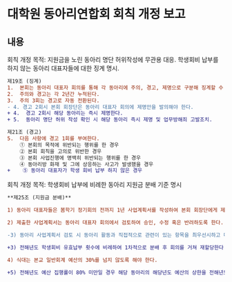 대학원 동아리연합회 회칙 개정 보고
===

## 내용

회칙 개정 목적: 지원금을 노린 동아리 명단 허위작성에 무관용 대응. 학생회비 납부를 하지 않는 동아리 대표자들에 대한 징계 명시.
```diff
제19조 (징계)
1.  본회는 동아리 대표자 회의를 통해 각 동아리에 주의, 경고, 제명으로 구분해 징계할 수 있다.
2.  주의와 경고는 각 2년간 누적된다.
3.  주의 3회는 경고로 자동 전환된다.
- 4. 경고 2회시 본회 회장단은 동아리 대표자 회의에 제명안을 발의해야 한다.
+ 4.  경고 2회시 해당 동아리는 즉시 제명한다.
+ 5.  동아리 명단 허위 작성 확인 시 해당 동아리 즉시 제명 및 업무방해죄 고발조치.

제21조 (경고)
5.  다음 사항에 경고 1회를 부여한다.  
    ① 본회의 목적에 위반되는 행위를 한 경우  
    ② 본회 회칙을 고의로 위반한 경우  
    ③ 본회 사업진행에 명백히 위반되는 행위를 한 경우  
    ④ 동아리방 화재 및 그에 상응하는 사고가 발생했을 경우  
+    ⑤ 동아리 대표자가 학생 회비 납부 하지 않은 경우
```


회칙 개정 목적: 학생회비 납부에 비례한 동아리 지원금 분배 기준 명시
```diff
**제25조 (지원금 분배)**

1) 동아리 대표자들은 봄학기 정기회의 전까지 1년 사업계획서를 작성하여 본회 회장단에게 제출해야 한다.

2) 제출한 사업계획서는 동아리 대표자 회의에서 검토하여 승인, 수정 혹은 반려하도록 한다.

-3) 동아리 사업계획서 검토 시 동아리 활동과 직접적으로 관련이 있는 항목을 최우선시하고 대학원생 학생회비 납부자 수와 비율을 고려한다. 단, 식대는 가장 하위에 두도록 한다.

+3) 전해년도 학생회비 유효납부 횟수에 비례하여 1차적으로 분배 후 회의를 거쳐 재할당한다.

4) 식대는 본교 일반회계 예산의 30%를 넘지 않도록 해야 한다.

+5) 전해년도 예산 집행률이 80% 미만일 경우 해당 동아리의 해당년도 예산의 상한을 전해년도 집행액으로 한다.
```



